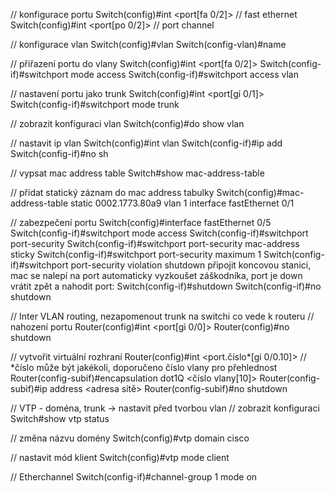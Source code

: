// konfigurace portu
Switch(config)#int <port[fa 0/2]> // fast ethernet
Switch(config)#int <port[po 0/2]> // port channel

// konfigurace vlan
Switch(config)#vlan <cislo>
Switch(config-vlan)#name <jmeno>

// přiřazení portu do vlany
Switch(config)#int <port[fa 0/2]>
Switch(config-if)#switchport mode access 
Switch(config-if)#switchport access vlan <cislo>

// nastavení portu jako trunk
Switch(config)#int <port[gi 0/1]>
Switch(config-if)#switchport mode trunk

// zobrazit konfiguraci vlan
Switch(config)#do show vlan

// nastavit ip vlan
Switch(config)#int vlan <cislo>
Switch(config-if)#ip add <adresa> <maska>
Switch(config-if)#no sh

// vypsat mac address table
Switch#show mac-address-table

// přidat statický záznam do mac address tabulky
Switch(config)#mac-address-table static 0002.1773.80a9 vlan 1 interface fastEthernet 0/1

// zabezpečení portu
Switch(config)#interface fastEthernet 0/5
Switch(config-if)#switchport mode access
Switch(config-if)#switchport port-security
Switch(config-if)#switchport port-security mac-address sticky
Switch(config-if)#switchport port-security maximum 1
Switch(config-if)#switchport port-security violation shutdown
	připojit koncovou stanici, mac se nalepí na port automaticky
	vyzkoušet záškodníka, port je down
	vrátit zpět a nahodit port:
Switch(config-if)#shutdown
Switch(config-if)#no shutdown

// Inter VLAN routing, nezapomenout trunk na switchi co vede k routeru
  // nahození portu
  Router(config)#int <port[gi 0/0]>
  Router(config)#no shutdown

  // vytvořit virtuální rozhraní
  Router(config)#int <port.číslo*[gi 0/0.10]> // *číslo může být jakékoli, doporučeno číslo vlany pro přehlednost
  Router(config-subif)#encapsulation dot1Q <číslo vlany[10]>
  Router(config-subif)#ip address <adresa sítě> <maska>
  Router(config-subif)#no shutdown

// VTP - doména, trunk -> nastavit před tvorbou vlan
  // zobrazit konfiguraci
  Switch#show vtp status

  // změna názvu domény
  Switch(config)#vtp domain cisco

  // nastavit mód klient
  Switch(config)#vtp mode client

// Etherchannel
Switch(config-if)#channel-group 1 mode on
